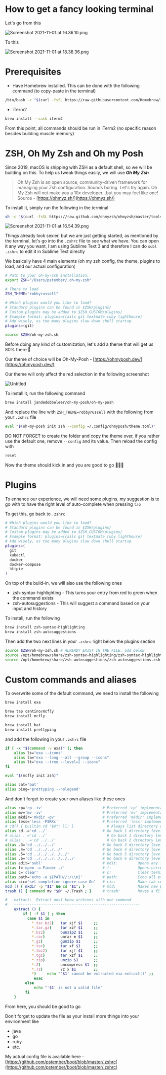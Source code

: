 # How to get a fancy looking terminal

Let's go from this

![Screenshot 2021-11-01 at 16.36.10.png](How%20to%20get%20a%20fancy%20looking%20terminal%2088fe24af928246a39b2024580f1e5c11/Screenshot_2021-11-01_at_16.36.10.png)

To this

![Screenshot 2021-11-01 at 18.38.36.png](How%20to%20get%20a%20fancy%20looking%20terminal%2088fe24af928246a39b2024580f1e5c11/Screenshot_2021-11-01_at_18.38.36.png)

# Prerequisites

- Have Homebrew installed. This can be done with the following command (to copy-paste in the terminal)

```bash
/bin/bash -c "$(curl -fsSL https://raw.githubusercontent.com/Homebrew/install/HEAD/install.sh)"
```

- ITerm2

```bash
brew install --cask iterm2
```

From this point, all commands should be run in iTerm2 (no specific reason besides building muscle memory)

# ZSH, Oh My Zsh and Oh my Posh

Since 2019, macOS is shipping with ZSH as a default shell, so we will be building on this. To help us tweak things easily, we will use ***Oh My Zsh***

> Oh My Zsh is an open source, community-driven framework for managing your Zsh configuration.
Sounds boring. Let's try again.
Oh My Zsh will not make you a 10x developer...but you may feel like one!
Source - [https://ohmyz.sh/](https://ohmyz.sh/)
> 

To install it, simply run the following in the terminal

```bash
sh -c "$(curl -fsSL https://raw.github.com/ohmyzsh/ohmyzsh/master/tools/install.sh)"
```

![Screenshot 2021-11-01 at 16.54.39.png](How%20to%20get%20a%20fancy%20looking%20terminal%2088fe24af928246a39b2024580f1e5c11/Screenshot_2021-11-01_at_16.54.39.png)

Things already look sexier, but we are just getting started, as mentioned by the terminal, let's go into the `.zshrc` file to see what we have. You can open it any way you want, I am using Sublime Text 3 and therefore I can do `subl .zshrc` to edit it in Sublime Text directly

We basically have 4 main elements (oh my zsh config, the theme, plugins to load, and our actual configuration)

```bash
# Path to your oh-my-zsh installation.
export ZSH="/Users/pstember/.oh-my-zsh"

# There to load
ZSH_THEME="robbyrussell"

# Which plugins would you like to load?
# Standard plugins can be found in $ZSH/plugins/
# Custom plugins may be added to $ZSH_CUSTOM/plugins/
# Example format: plugins=(rails git textmate ruby lighthouse)
# Add wisely, as too many plugins slow down shell startup.
plugins=(git)

source $ZSH/oh-my-zsh.sh
```

Before doing any kind of customization, let's add a theme that will get us 80% there 🎉

Our theme of choice will be Oh-My-Posh - [https://ohmyposh.dev/](https://ohmyposh.dev/)

Our theme will only affect the red selection in the following screenshot

![Untitled](How%20to%20get%20a%20fancy%20looking%20terminal%2088fe24af928246a39b2024580f1e5c11/Untitled.png)

To install it, run the following command

```bash
brew install jandedobbeleer/oh-my-posh/oh-my-posh
```

And replace the line with `ZSH_THEME=robbyrussell` with the following from your `.zshrc` file 

```bash
eval "$(oh-my-posh init zsh --config ~/.config/ohmyposh/theme.toml)"
``` 

DO NOT FORGET to create the folder and copy the theme over, if you rather use the default one, remove `--config` and its value. Then reload the config with

```bash
reset
```

Now the theme should kick in and you are good to go 🎉🎉🎉

# Plugins

To enhance our experience, we will need some plugins, my suggestion is to go with to have the right level of auto-complete when pressing `tab`

To get this, go back to `.zshrc`

```bash
# Which plugins would you like to load?
# Standard plugins can be found in $ZSH/plugins/
# Custom plugins may be added to $ZSH_CUSTOM/plugins/
# Example format: plugins=(rails git textmate ruby lighthouse)
# Add wisely, as too many plugins slow down shell startup.
plugins=(
  git
  kubectl
  docker
  docker-compose
  httpie
)
```

On top of the build-in, we will also use the following ones

- zsh-syntax-highlighting - This turns your entry from red to green when the command exists
- zsh-autosuggestions - This will suggest a command based on your input and history

To install, run the following

```bash
brew install zsh-syntax-highlighting
brew install zsh-autosuggestions
```

Then add the two next lines in your `.zshrc` right below the plugins section

```bash
source $ZSH/oh-my-zsh.sh # ALREADY EXIST IN THE FILE, add below
source /opt/homebrew/share/zsh-syntax-highlighting/zsh-syntax-highlighting.zsh
source /opt/homebrew/share/zsh-autosuggestions/zsh-autosuggestions.zsh
```

# Custom commands and aliases

To overwrite some of the default command, we need to install the following

```bash
brew install exa

brew tap cantino/mcfly
brew install mcfly

brew install bat
brew install prettyping
```

and add the following in your `.zshrc` file

```bash
if [ -x "$(command -v exa)" ]; then
    alias ls="exa --icons"
    alias la="exa --long --all --group --icons"
    alias lt="exa --tree --level=2 --icons"
fi

eval "$(mcfly init zsh)"

alias cat='bat'
alias ping='prettyping --nolegend'
```

And don't forget to create your own aliases like these ones

```bash
alias cp='cp -iv'                           # Preferred 'cp' implementation
alias mv='mv -iv'                           # Preferred 'mv' implementation
alias mkdir='mkdir -pv'                     # Preferred 'mkdir' implementation
alias less='less -FSRXc'                    # Preferred 'less' implementation
# cd() { builtin cd "$@"; ll; }               # Always list directory contents upon 'cd'
alias cd..='cd ../'                         # Go back 1 directory level (for fast typers)
# alias ..='cd ../'                           # Go back 1 directory level
# alias ...='cd ../../'                       # Go back 2 directory levels
alias .3='cd ../../../'                     # Go back 3 directory levels
alias .4='cd ../../../../'                  # Go back 4 directory levels
alias .5='cd ../../../../../'               # Go back 5 directory levels
alias .6='cd ../../../../../../'            # Go back 6 directory levels
alias edit='subl'                           # edit:         Opens any file in sublime editor
alias f='open -a Finder ./'                 # f:            Opens current directory in MacOS Finder
alias c='clear'                             # c:            Clear terminal display
alias path='echo -e ${PATH//:/\\n}'         # path:         Echo all executable Paths
alias cic='set completion-ignore-case On'   # cic:          Make tab-completion case-insensitive
mcd () { mkdir -p "$1" && cd "$1"; }        # mcd:          Makes new Dir and jumps inside
trash () { command mv "$@" ~/.Trash ; }     # trash:        Moves a file to the MacOS trash

#   extract:  Extract most know archives with one command
#   ---------------------------------------------------------
    extract () {
        if [ -f $1 ] ; then
          case $1 in
            *.tar.bz2)   tar xjf $1     ;;
            *.tar.gz)    tar xzf $1     ;;
            *.bz2)       bunzip2 $1     ;;
            *.rar)       unrar e $1     ;;
            *.gz)        gunzip $1      ;;
            *.tar)       tar xf $1      ;;
            *.tbz2)      tar xjf $1     ;;
            *.tgz)       tar xzf $1     ;;
            *.zip)       unzip $1       ;;
            *.Z)         uncompress $1  ;;
            *.7z)        7z x $1        ;;
            *)     echo "'$1' cannot be extracted via extract()" ;;
             esac
         else
             echo "'$1' is not a valid file"
         fi
    }
```

From here, you should be good to go

Don't forget to update the file as your install more things into your environment like

- java
- go
- ruby
- etc.

My actual config file is available here - [https://github.com/pstember/boot/blob/master/.zshrc](https://github.com/pstember/boot/blob/master/.zshrc)
